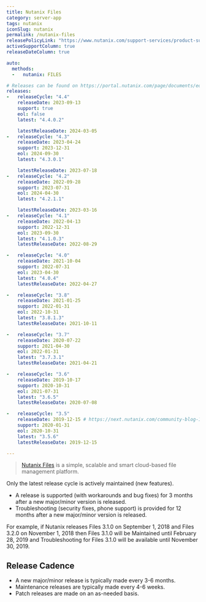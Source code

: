 ```yaml
---
title: Nutanix Files
category: server-app
tags: nutanix
iconSlug: nutanix
permalink: /nutanix-files
releasePolicyLink: "https://www.nutanix.com/support-services/product-support/support-policies-and-faqs"
activeSupportColumn: true
releaseDateColumn: true

auto:
  methods:
  -   nutanix: FILES

# Releases can be found on https://portal.nutanix.com/page/documents/eol/list?type=files.
releases:
-   releaseCycle: "4.4"
    releaseDate: 2023-09-13
    support: true
    eol: false
    latest: "4.4.0.2"

    latestReleaseDate: 2024-03-05
-   releaseCycle: "4.3"
    releaseDate: 2023-04-24
    support: 2023-12-31
    eol: 2024-09-30
    latest: "4.3.0.1"

    latestReleaseDate: 2023-07-18
-   releaseCycle: "4.2"
    releaseDate: 2022-09-28
    support: 2023-07-31
    eol: 2024-04-30
    latest: "4.2.1.1"

    latestReleaseDate: 2023-03-16
-   releaseCycle: "4.1"
    releaseDate: 2022-04-13
    support: 2022-12-31
    eol: 2023-09-30
    latest: "4.1.0.3"
    latestReleaseDate: 2022-08-29

-   releaseCycle: "4.0"
    releaseDate: 2021-10-04
    support: 2022-07-31
    eol: 2023-04-30
    latest: "4.0.4"
    latestReleaseDate: 2022-04-27

-   releaseCycle: "3.8"
    releaseDate: 2021-01-25
    support: 2022-01-31
    eol: 2022-10-31
    latest: "3.8.1.3"
    latestReleaseDate: 2021-10-11

-   releaseCycle: "3.7"
    releaseDate: 2020-07-22
    support: 2021-04-30
    eol: 2022-01-31
    latest: "3.7.3.1"
    latestReleaseDate: 2021-04-21

-   releaseCycle: "3.6"
    releaseDate: 2019-10-17
    support: 2020-10-31
    eol: 2021-07-31
    latest: "3.6.5"
    latestReleaseDate: 2020-07-08

-   releaseCycle: "3.5"
    releaseDate: 2019-12-15 # https://next.nutanix.com/community-blog-154/nutanix-files-3-5-31952
    support: 2020-01-31
    eol: 2020-10-31
    latest: "3.5.6"
    latestReleaseDate: 2019-12-15

---
```


> [Nutanix Files](https://www.nutanix.com/uk/products/files) is a simple, scalable and smart
> cloud-based file management platform.

Only the latest release cycle is actively maintained (new features).

* A release is supported (with workarounds and bug fixes) for 3 months after a new major/minor
  version is released.
* Troubleshooting (security fixes, phone support) is provided for 12 months after a new major/minor
  version is released.

For example, if Nutanix releases Files 3.1.0 on September 1, 2018 and Files 3.2.0 on November 1,
2018 then Files 3.1.0 will be Maintained until February 28, 2019 and Troubleshooting for Files 3.1.0
will be available until November 30, 2019.

## Release Cadence

* A new major/minor release is typically made every 3-6 months.
* Maintenance releases are typically made every 4-6 weeks.
* Patch releases are made on an as-needed basis.
